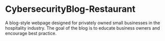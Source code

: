 # CybersecurityBlog-Restaurant
A blog-style webpage designed for privately owned small businesses in the hospitality industry. The goal of the blog is to educate business owners and encourage best practice.
